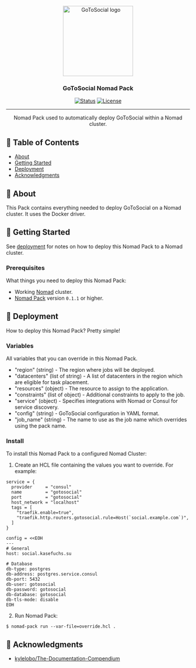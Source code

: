 <p align="center">
  <a href="https://gotosocial.org/" rel="noopener">
  <img width=192px src="https://gotosocial.org/assets/logo.png" alt="GoToSocial logo"></a>
</p>

<h3 align="center">GoToSocial Nomad Pack</h3>

<div align="center">

[![Status](https://img.shields.io/badge/status-active-success.svg)]()
[![License](https://img.shields.io/badge/license-MIT-blue.svg)](/LICENSE)

</div>

---

<p align="center"> Nomad Pack used to automatically deploy GoToSocial within a Nomad cluster.
    <br> 
</p>

## 📝 Table of Contents

- [About](#about)
- [Getting Started](#getting_started)
- [Deployment](#deployment)
- [Acknowledgments](#acknowledgement)

## 🧐 About <a name = "about"></a>

This Pack contains everything needed to deploy GoToSocial on a Nomad cluster. It uses the Docker driver.

## 🏁 Getting Started <a name = "getting_started"></a>

See [deployment](#deployment) for notes on how to deploy this Nomad Pack to a Nomad cluster.

### Prerequisites

What things you need to deploy this Nomad Pack:

- Working [Nomad](https://www.nomadproject.io/) cluster.
- [Nomad Pack](https://github.com/hashicorp/nomad-pack) version `0.1.1` or higher.

## 🚀 Deployment <a name = "deployment"></a>

How to deploy this Nomad Pack? Pretty simple!

### Variables

All variables that you can override in this Nomad Pack.

- "region" (string) - The region where jobs will be deployed.
- "datacenters" (list of string) - A list of datacenters in the region which are eligible for task placement.
- "resources" (object) - The resource to assign to the application.
- "constraints" (list of object) - Additional constraints to apply to the job.
- "service" (object) - Specifies integrations with Nomad or Consul for service discovery.
- "config" (string) - GoToSocial configuration in YAML format.
- "job_name" (string) - The name to use as the job name which overrides using the pack name.

### Install

To install this Nomad Pack to a configured Nomad Cluster:

1. Create an HCL file containing the values you want to override. For example:

```hcl
service = {
  provider     = "consul"
  name         = "gotosocial"
  port         = "gotosocial"
  host_network = "localhost"
  tags = [
    "traefik.enable=true",
    "traefik.http.routers.gotosocial.rule=Host(`social.example.com`)",
  ]
}

config = <<EOH
---
# General
host: social.kasefuchs.su

# Database
db-type: postgres
db-address: postgres.service.consul
db-port: 5432
db-user: gotosocial
db-password: gotosocial
db-database: gotosocial
db-tls-mode: disable
EOH
```

2. Run Nomad Pack:

```shell
$ nomad-pack run --var-file=override.hcl .
```

## 🎉 Acknowledgments <a name = "acknowledgments"></a>

- [kylelobo/The-Documentation-Compendium](https://github.com/kylelobo/The-Documentation-Compendium)
